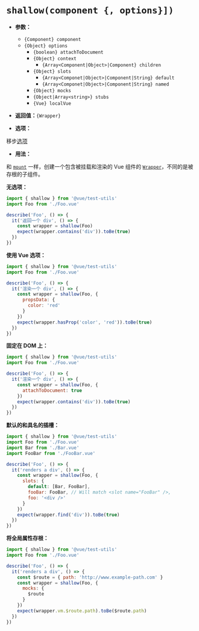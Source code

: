 # `shallow(component {, options}])`

- **参数：**

  - `{Component} component`
  - `{Object} options`
    - `{boolean} attachToDocument`
    - `{Object} context`
      - `{Array<Component|Object>|Component} children`
    - `{Object} slots`
        - `{Array<Componet|Object>|Component|String} default`
        - `{Array<Componet|Object>|Component|String} named`
    - `{Object} mocks`
    - `{Object|Array<string>} stubs`
    - `{Vue} localVue`

- **返回值：**`{Wrapper}`

- **选项：**

移步[选项](./options.md)

- **用法：**

和 [`mount`](mount.md) 一样，创建一个包含被挂载和渲染的 Vue 组件的 [`Wrapper`](wrapper/README.md)，不同的是被存根的子组件。

**无选项：**

```js
import { shallow } from '@vue/test-utils'
import Foo from './Foo.vue'

describe('Foo', () => {
  it('返回一个 div', () => {
    const wrapper = shallow(Foo)
    expect(wrapper.contains('div')).toBe(true)
  })
})
```

**使用 Vue 选项：**

```js
import { shallow } from '@vue/test-utils'
import Foo from './Foo.vue'

describe('Foo', () => {
  it('渲染一个 div', () => {
    const wrapper = shallow(Foo, {
      propsData: {
        color: 'red'
      }
    })
    expect(wrapper.hasProp('color', 'red')).toBe(true)
  })
})
```

**固定在 DOM 上：**

```js
import { shallow } from '@vue/test-utils'
import Foo from './Foo.vue'

describe('Foo', () => {
  it('渲染一个 div', () => {
    const wrapper = shallow(Foo, {
      attachToDocument: true
    })
    expect(wrapper.contains('div')).toBe(true)
  })
})
```

**默认的和具名的插槽：**

```js
import { shallow } from '@vue/test-utils'
import Foo from './Foo.vue'
import Bar from './Bar.vue'
import FooBar from './FooBar.vue'

describe('Foo', () => {
  it('renders a div', () => {
    const wrapper = shallow(Foo, {
      slots: {
        default: [Bar, FooBar],
        fooBar: FooBar, // Will match <slot name="FooBar" />,
        foo: '<div />'
      }
    })
    expect(wrapper.find('div')).toBe(true)
  })
})
```

**将全局属性存根：**

```js
import { shallow } from '@vue/test-utils'
import Foo from './Foo.vue'

describe('Foo', () => {
  it('renders a div', () => {
    const $route = { path: 'http://www.example-path.com' }
    const wrapper = shallow(Foo, {
      mocks: {
        $route
      }
    })
    expect(wrapper.vm.$route.path).toBe($route.path)
  })
})
```
